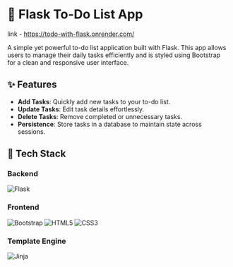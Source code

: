 # 📝 Flask To-Do List App

link - https://todo-with-flask.onrender.com/

A simple yet powerful to-do list application built with Flask. This app allows users to manage their daily tasks efficiently and is styled using Bootstrap for a clean and responsive user interface.

## ✨ Features

- **Add Tasks**: Quickly add new tasks to your to-do list.
- **Update Tasks**: Edit task details effortlessly.
- **Delete Tasks**: Remove completed or unnecessary tasks.
- **Persistence**: Store tasks in a database to maintain state across sessions.

## 🚀 Tech Stack

### Backend
![Flask](https://img.shields.io/badge/Flask-000000?style=for-the-badge&logo=flask&logoColor=white)

### Frontend
![Bootstrap](https://img.shields.io/badge/Bootstrap-563D7C?style=for-the-badge&logo=bootstrap&logoColor=white)
![HTML5](https://img.shields.io/badge/HTML5-E34F26?style=for-the-badge&logo=html5&logoColor=white)
![CSS3](https://img.shields.io/badge/CSS3-1572B6?style=for-the-badge&logo=css3&logoColor=white)

### Template Engine
![Jinja](https://img.shields.io/badge/Jinja-B41717?style=for-the-badge&logo=jinja&logoColor=white)

